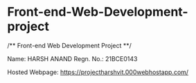# Front-end-Web-Development-project #
/** Front-end Web Development Project **/

Name: HARSH ANAND
Regn. No.: 21BCE0143

 Hosted Webpage: https://projectharshvit.000webhostapp.com/
